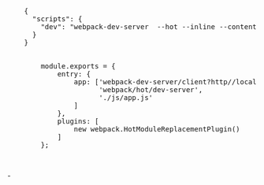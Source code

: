 
<section>
    <pre>
    <span class="fragment" data-fragment-index="1">
    {
      "scripts": {
        "dev": "webpack-dev-server  <span class="fragment zoom-in highlight-current-green" data-fragment-index="1">--hot --inline</span> --content-base build"
      }
    }
    </span>
    <span class="fragment" data-fragment-index="2">
        module.exports = {
            entry: {
                app: [<span class="fragment zoom-in highlight-current-green" data-fragment-index="3">'webpack-dev-server/client?http//localhost:8080'</span>,
                      <span class="fragment zoom-in highlight-current-green" data-fragment-index="5">'webpack/hot/dev-server'</span>,
                      './js/app.js'
                ]
            },
            plugins: [
                <span class="fragment zoom-in highlight-current-green" data-fragment-index="4">new webpack.HotModuleReplacementPlugin()</span>
            ]
        };
        </span>
    </pre>
    <aside class="notes">
        -
    </aside>
</section>


